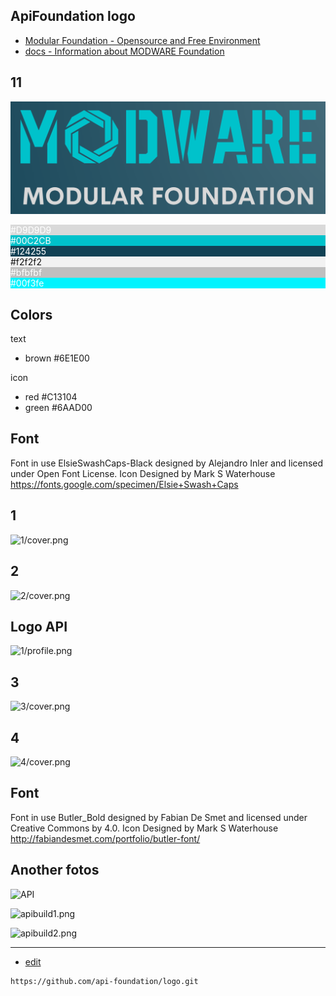 ## ApiFoundation logo

+ [Modular Foundation - Opensource and Free Environment](https://www.modware.org/)
+ [docs - Information about MODWARE Foundation](https://docs.modware.org/)




## 11
![11/rectangle.png](11/rectangle.png)


<div class="" style="background: rgb(217, 217, 217);"><span class="" style="color: rgb(255, 255, 255);">#D9D9D9</span></div><div class="" style="background: rgb(0, 194, 203);"><span class="" style="color: rgb(255, 255, 255);">#00C2CB</span></div><div class="" style="background: rgb(18, 66, 85);"><span class="" style="color: rgb(255, 255, 255);">#124255</span></div><div class="" style="background: rgb(242, 242, 242);"><span class="" style="color: rgb(17, 17, 17);">#f2f2f2</span></div><div class="" style="background: rgb(191, 191, 191);"><span class="" style="color: rgb(255, 255, 255);">#bfbfbf</span></div><div class="" style="background: rgb(0, 243, 254);"><span class="" style="color: rgb(255, 255, 255);">#00f3fe</span></div>


## Colors
text
+ brown #6E1E00

icon
+ red #C13104
+ green #6AAD00

## Font
Font in use ElsieSwashCaps-Black designed by Alejandro Inler and licensed under Open Font License. Icon Designed by Mark S Waterhouse
https://fonts.google.com/specimen/Elsie+Swash+Caps

## 1
![1/cover.png](1/cover.png)

## 2
![2/cover.png](2/cover.png)

## Logo API
![1/profile.png](1/profile.png)


## 3
![3/cover.png](3/cover.png)

## 4
![4/cover.png](4/cover.png)

## Font

Font in use Butler_Bold designed by Fabian De Smet and licensed under Creative Commons by 4.0. Icon Designed by Mark S Waterhouse
http://fabiandesmet.com/portfolio/butler-font/
 
 
## Another fotos

![API](API.png)

![apibuild1.png](apibuild1.png)

![apibuild2.png](apibuild2.png)


---
+ [edit](https://github.com/api-foundation/logo/edit/master/README.md)

```
https://github.com/api-foundation/logo.git
```
